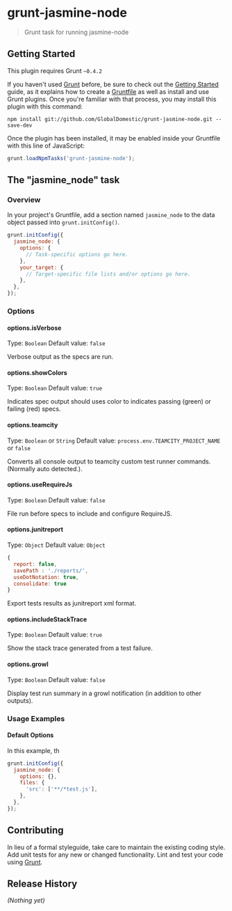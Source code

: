 # grunt-jasmine-node

> Grunt task for running jasmine-node

## Getting Started
This plugin requires Grunt `~0.4.2`

If you haven't used [Grunt](http://gruntjs.com/) before, be sure to check out the [Getting Started](http://gruntjs.com/getting-started) guide, as it explains how to create a [Gruntfile](http://gruntjs.com/sample-gruntfile) as well as install and use Grunt plugins. Once you're familiar with that process, you may install this plugin with this command:

```shell
npm install git://github.com/GlobalDomestic/grunt-jasmine-node.git --save-dev
```

Once the plugin has been installed, it may be enabled inside your Gruntfile with this line of JavaScript:

```js
grunt.loadNpmTasks('grunt-jasmine-node');
```

## The "jasmine_node" task

### Overview
In your project's Gruntfile, add a section named `jasmine_node` to the data object passed into `grunt.initConfig()`.

```js
grunt.initConfig({
  jasmine_node: {
    options: {
      // Task-specific options go here.
    },
    your_target: {
      // Target-specific file lists and/or options go here.
    },
  },
});
```

### Options

#### options.isVerbose
Type: `Boolean`
Default value: `false`

Verbose output as the specs are run.

#### options.showColors
Type: `Boolean`
Default value: `true`

Indicates spec output should uses color to indicates passing (green) or failing (red) specs.

#### options.teamcity
Type: `Boolean` or `String`
Default value: `process.env.TEAMCITY_PROJECT_NAME` or `false`

Converts all console output to teamcity custom test runner commands. (Normally auto detected.).

#### options.useRequireJs
Type: `Boolean`
Default value: `false`

File run before specs to include and configure RequireJS.

#### options.junitreport
Type: `Object`
Default value: `Object`
```js
{
  report: false,
  savePath : './reports/',
  useDotNotation: true,
  consolidate: true
}
```
Export tests results as junitreport xml format.

#### options.includeStackTrace
Type: `Boolean`
Default value: `true`

Show the stack trace generated from a test failure.

#### options.growl
Type: `Boolean`
Default value: `false`

Display test run summary in a growl notification (in addition to other outputs).

### Usage Examples

#### Default Options
In this example, th

```js
grunt.initConfig({
  jasmine_node: {
    options: {},
    files: {
      'src': ['**/*test.js'],
    },
  },
});
```

## Contributing
In lieu of a formal styleguide, take care to maintain the existing coding style. Add unit tests for any new or changed functionality. Lint and test your code using [Grunt](http://gruntjs.com/).

## Release History
_(Nothing yet)_
